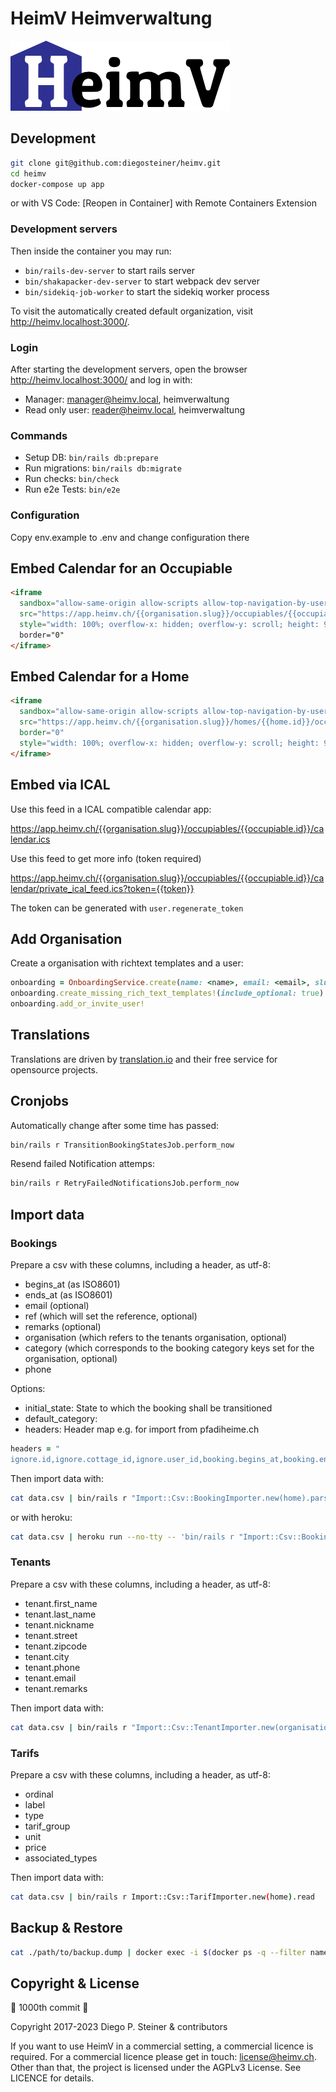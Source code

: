 # HeimV Heimverwaltung

![HeimV Logo](app/javascript/images/logo.png)

## Development

```sh
git clone git@github.com:diegosteiner/heimv.git
cd heimv
docker-compose up app
```

or with VS Code: [Reopen in Container] with Remote Containers Extension

### Development servers

Then inside the container you may run:

- `bin/rails-dev-server` to start rails server
- `bin/shakapacker-dev-server` to start webpack dev server
- `bin/sidekiq-job-worker` to start the sidekiq worker process

To visit the automatically created default organization, visit <http://heimv.localhost:3000/>.

### Login

After starting the development servers, open the browser <http://heimv.localhost:3000/> and log in with:

- Manager: manager@heimv.local, heimverwaltung
- Read only user: reader@heimv.local, heimverwaltung

### Commands

- Setup DB: `bin/rails db:prepare`
- Run migrations: `bin/rails db:migrate`
- Run checks: `bin/check`
- Run e2e Tests: `bin/e2e`

### Configuration

Copy env.example to .env and change configuration there

## Embed Calendar for an Occupiable

```html
<iframe
  sandbox="allow-same-origin allow-scripts allow-top-navigation-by-user-activation allow-top-navigation"
  src="https://app.heimv.ch/{{organisation.slug}}/occupiables/{{occupiables.id}}/calendar/embed?display_months=9"
  style="width: 100%; overflow-x: hidden; overflow-y: scroll; height: 960px; border: none;">
  border="0"
</iframe>
```

## Embed Calendar for a Home

```html
<iframe
  sandbox="allow-same-origin allow-scripts allow-top-navigation-by-user-activation allow-top-navigation"
  src="https://app.heimv.ch/{{organisation.slug}}/homes/{{home.id}}/occupancies/embed?display_months=9"
  border="0"
  style="width: 100%; overflow-x: hidden; overflow-y: scroll; height: 960px; border: none;">
</iframe>
```

## Embed via ICAL

Use this feed in a ICAL compatible calendar app:

https://app.heimv.ch/{{organisation.slug}}/occupiables/{{occupiable.id}}/calendar.ics

Use this feed to get more info (token required)

https://app.heimv.ch/{{organisation.slug}}/occupiables/{{occupiable.id}}/calendar/private_ical_feed.ics?token={{token}}

The token can be generated with `user.regenerate_token`


## Add Organisation

Create a organisation with richtext templates and a user:

```ruby
onboarding = OnboardingService.create(name: <name>, email: <email>, slug: <slug>)
onboarding.create_missing_rich_text_templates!(include_optional: true)
onboarding.add_or_invite_user!
```

## Translations

Translations are driven by [translation.io](https://translation.io/) and their free service for opensource projects.

## Cronjobs

Automatically change after some time has passed:

```bash
bin/rails r TransitionBookingStatesJob.perform_now
```

Resend failed Notification attemps:

```bash
bin/rails r RetryFailedNotificationsJob.perform_now
```

## Import data

### Bookings

Prepare a csv with these columns, including a header, as utf-8:

- begins_at (as ISO8601)
- ends_at (as ISO8601)
- email (optional)
- ref (which will set the reference, optional)
- remarks (optional)
- organisation (which refers to the tenants organisation, optional)
- category (which corresponds to the booking category keys set for the organisation, optional)
- phone

Options:

- initial_state: State to which the booking shall be transitioned
- default_category:
- headers: Header map e.g. for import from pfadiheime.ch

```ruby
headers = "
ignore.id,ignore.cottage_id,ignore.user_id,booking.begins_at,booking.ends_at,booking.remarks,booking.occupancy_type,ignore.created_at,ignore.updated_at,tenant.email,ignore.occupancy_type,booking.remarks,ignore.slug,booking.headcount,tenant.birth_date,booking.tenant_organisation,tenant.name,tenant.street_address,tenant.street_address_2,tenant.zipcode,tenant.city,tenant.phone"
```

Then import data with:

```bash
cat data.csv | bin/rails r "Import::Csv::BookingImporter.new(home).parse(ARGF, **options)"
```

or with heroku:

```bash
cat data.csv | heroku run --no-tty -- 'bin/rails r "Import::Csv::BookingImporter.new(home).parse"'
```

### Tenants

Prepare a csv with these columns, including a header, as utf-8:

- tenant.first_name
- tenant.last_name
- tenant.nickname
- tenant.street
- tenant.zipcode
- tenant.city
- tenant.phone
- tenant.email
- tenant.remarks

Then import data with:

```bash
cat data.csv | bin/rails r "Import::Csv::TenantImporter.new(organisation).parse"
```

### Tarifs

Prepare a csv with these columns, including a header, as utf-8:

- ordinal
- label
- type
- tarif_group
- unit
- price
- associated_types

Then import data with:

```bash
cat data.csv | bin/rails r Import::Csv::TarifImporter.new(home).read
```

## Backup & Restore

```bash
cat ./path/to/backup.dump | docker exec -i $(docker ps -q --filter name=heimv-db-)  pg_restore -U postgres -d heimv_development --host=localhost --no-privileges --no-owner
```

## Copyright & License

🎂 1000th commit 🎂

Copyright 2017-2023 Diego P. Steiner & contributors

If you want to use HeimV in a commercial setting, a commercial licence
is required. For a commercial licence please get in touch: license@heimv.ch.
Other than that, the project is licensed under the AGPLv3 License.
See LICENCE for details.
